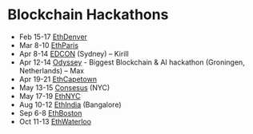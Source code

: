 # Blockchain Hackathons

* Feb 15-17 [EthDenver](https://www.ethdenver.com/)
* Mar 8-10 [EthParis](https://ethparis.com/)
* Apr 8-14 [EDCON](https://www.edcon.io/) \(Sydney\) – Kirill
* Apr 12-14 [Odyssey](https://www.odyssey.org/odyssey-hackathon/) - Biggest Blockchain & AI hackathon \(Groningen, Netherlands\) – Max
* Apr 19-21 [EthCapetown](https://ethcapetown.com/)
* May 13-15 [Consesus](https://www.coindesk.com/events/consensus-2019) \(NYC\)
* May 17-19 [EthNYC](https://twitter.com/ethnewyork)
* Aug 10-12 [EthIndia](https://ethindia.co/) \(Bangalore\)
* Sep 6-8 [EthBoston](https://twitter.com/ethboston)
* Oct 11-13 [EthWaterloo](https://ethwaterloo.com/)

